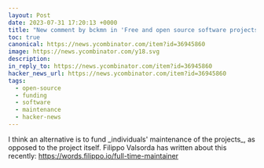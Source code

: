 ```yaml
---
layout: Post
date: 2023-07-31 17:20:13 +0000
title: "New comment by bckmn in 'Free and open source software projects are in transition'"
toc: true
canonical: https://news.ycombinator.com/item?id=36945860
image: https://news.ycombinator.com/y18.svg
description: 
in_reply_to: https://news.ycombinator.com/item?id=36945860
hacker_news_url: https://news.ycombinator.com/item?id=36945860
tags:
  - open-source
  - funding
  - software
  - maintenance
  - hacker-news
---
```



<p>I think an alternative is to fund _individuals' maintenance of the projects_, as opposed to the project itself. Filippo Valsorda has written about this recently: <a href="https://words.filippo.io/full-time-maintainer" rel="nofollow noreferrer">https://words.filippo.io/full-time-maintainer</a></p>
